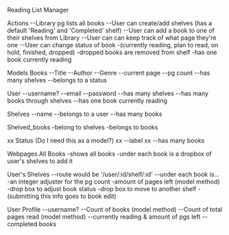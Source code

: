 Reading List Manager

  Actions
--Library pg lists all books
--User can create/add shelves (has a default 'Reading' and 'Completed' shelf)
--User can add a book to one of their shelves from Library
--User can can keep track of what page they're one
--User can change status of book 
-(currently reading, plan to read, on hold, finished, dropped) 
-dropped books are removed from shelf
-has one book currently reading


  Models
Books
--Title 
--Author
--Genre
--current page
--pg count
--has many shelves
--belongs to a status

User
--username?
--email
--password
--has many shelves
--has many books through shelves
--has one book currently reading

Shelves
--name
--belongs to a user
--has many books

Shelved_books
-belong to shelves
-belongs to books

xx Status (Do I need this as a model?)
xx --label
xx --has many books

  Webpages
All Books
-shows all books
-under each book is a dropbox of user's shelves to add it

User's Shelves
--route would be '/user/:id/shelf/:id'
--under each book is...
-an integer adjuster for the pg count
-amount of pages left (model method)
-drop box to adjust book status
-drop box to move to another shelf
-(submitting this info goes to book edit)

User Profile
--username?
--Count of books (model method)
--Count of total pages read (model method)
--currently reading & amount of pgs left
--completed books




